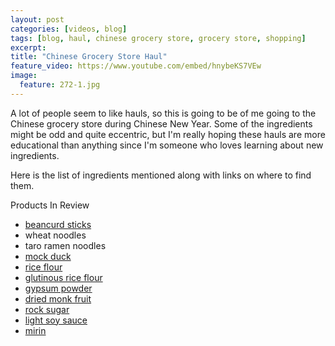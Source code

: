 ```yaml
---
layout: post
categories: [videos, blog]
tags: [blog, haul, chinese grocery store, grocery store, shopping]
excerpt: 
title: "Chinese Grocery Store Haul"
feature_video: https://www.youtube.com/embed/hnybeKS7VEw
image:
  feature: 272-1.jpg
---
```



A lot of people seem to like hauls, so this is going to be of me going to the Chinese grocery store during Chinese New Year.  Some of the ingredients might be odd and quite eccentric, but I'm really hoping these hauls are more educational than anything since I'm someone who loves learning about new ingredients.

Here is the list of ingredients mentioned along with links on where to find them.

Products In Review

- [beancurd sticks](http://amzn.to/2kL8ttx)
- wheat noodles
- taro ramen noodles
- [mock duck](http://amzn.to/2llSyhI)
- [rice flour](http://amzn.to/2kQPBZH)
- [glutinous rice flour](http://amzn.to/2kFBFQ4)
- [gypsum powder](http://amzn.to/2llVECw)
- [dried monk fruit](http://amzn.to/2kpxsBw)
- [rock sugar](http://amzn.to/2lmcEZj)
- [light soy sauce](https://smile.amazon.com/gp/product/B...) 
- [mirin](http://amzn.to/2llZr2H)
